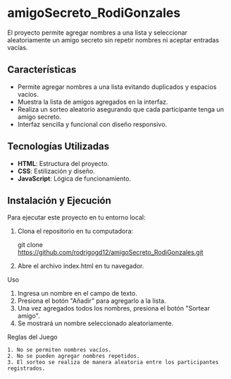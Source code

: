 # amigoSecreto_RodiGonzales

El proyecto permite agregar nombres a una lista y seleccionar aleatoriamente un amigo secreto sin repetir nombres ni aceptar entradas vacías.

## Características

- Permite agregar nombres a una lista evitando duplicados y espacios vacíos.
- Muestra la lista de amigos agregados en la interfaz.
- Realiza un sorteo aleatorio asegurando que cada participante tenga un amigo secreto.
- Interfaz sencilla y funcional con diseño responsivo.

## Tecnologías Utilizadas

- **HTML**: Estructura del proyecto.
- **CSS**: Estilización y diseño.
- **JavaScript**: Lógica de funcionamiento.

## Instalación y Ejecución

Para ejecutar este proyecto en tu entorno local:

1. Clona el repositorio en tu computadora:

   git clone https://github.com/rodrigogd12/amigoSecreto_RodiGonzales.git
  
3. Abre el archivo index.html en tu navegador.

Uso

   1. Ingresa un nombre en el campo de texto.
   2. Presiona el botón "Añadir" para agregarlo a la lista.
   3. Una vez agregados todos los nombres, presiona el botón "Sortear amigo".
   4. Se mostrará un nombre seleccionado aleatoriamente.

Reglas del Juego

    1. No se permiten nombres vacíos.
    2. No se pueden agregar nombres repetidos.
    3. El sorteo se realiza de manera aleatoria entre los participantes registrados.
